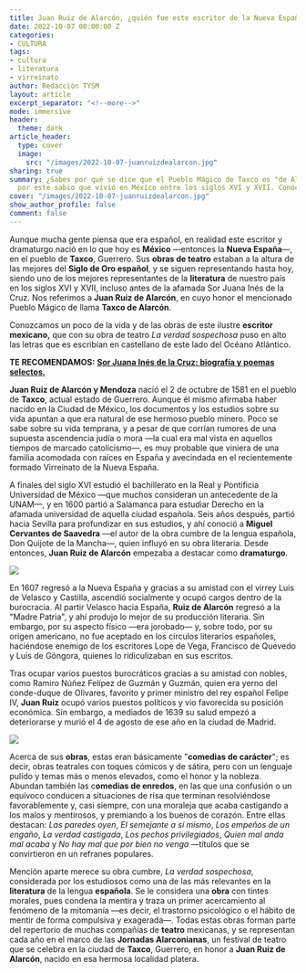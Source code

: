```yaml
---
title: Juan Ruiz de Alarcón, ¿quién fue este escritor de la Nueva España?
date: 2022-10-07 00:00:00 Z
categories:
- CULTURA
tags:
- cultura
- literatura
- virreinato
author: Redacción TYSM
layout: article
excerpt_separator: "<!--more-->"
mode: immersive
header:
  theme: dark
article_header:
  type: cover
  image:
    src: "/images/2022-10-07-juanruizdealarcon.jpg"
sharing: true
summary: ¿Sabes por qué se dice que el Pueblo Mágico de Taxco es "de Alarcón"? Pues
  por este sabio que vivió en México entre los siglos XVI y XVII. Conócelo un poco…
cover: "/images/2022-10-07-juanruizdealarcon.jpg"
show_author_profile: false
comment: false
---
```


Aunque mucha gente piensa que era español, en realidad este escritor y dramaturgo nació en lo que hoy es **México** —entonces la **Nueva España**—, en el pueblo de **Taxco**, Guerrero. Sus **obras de teatro** estaban a la altura de las mejores del **Siglo de Oro español**, y se siguen representando hasta hoy, siendo uno de los mejores representantes de la **literatura** de nuestro país en los siglos XVI y XVII, incluso antes de la afamada Sor Juana Inés de la Cruz. Nos referimos a **Juan Ruiz de Alarcón**, en cuyo honor el mencionado Pueblo Mágico de llama **Taxco de Alarcón**.

Conozcamos un poco de la vida y de las obras de este ilustre **escritor mexicano,** que con su obra de teatro _La verdad sospechosa_ puso en alto las letras que es escribían en castellano de este lado del Océano Atlántico.

**TE RECOMENDAMOS:** [**Sor Juana Inés de la Cruz: biografía y poemas selectos.**](https://blog.tonoysumariachi.com/cultura/2022/06/14/sor-juana-ines-de-la-cruz-biografia-y-poemas-selectos.html)

**Juan Ruiz de Alarcón y Mendoza** nació el 2 de octubre de 1581 en el pueblo de **Taxco**, actual estado de Guerrero. Aunque él mismo afirmaba haber nacido en la Ciudad de México, los documentos y los estudios sobre su vida apuntan a que era natural de ese hermoso pueblo minero. Poco se sabe sobre su vida temprana, y a pesar de que corrían rumores de una supuesta ascendencia judía o mora —la cual era mal vista en aquellos tiempos de marcado catolicismo—, es muy probable que viniera de una familia acomodada con raíces en España y avecindada en el recientemente formado Virreinato de la Nueva España.

A finales del siglo XVI estudió el bachillerato en la Real y Pontificia Universidad de México —que muchos consideran un antecedente de la UNAM—, y en 1600 partió a Salamanca para estudiar Derecho en la afamada universidad de aquella ciudad española. Seis años después, partió hacia Sevilla para profundizar en sus estudios, y ahí conoció a **Miguel Cervantes de Saavedra** —el autor de la obra cumbre de la lengua española, Don Quijote de la Mancha—, quien influyó en su obra literaria. Desde entonces, **Juan Ruiz de Alarcón** empezaba a destacar como **dramaturgo**.

![](https://upload.wikimedia.org/wikipedia/commons/1/15/Juan_Ruiz_de_Alarc%C3%B3n_%28E._Gimeno%29.jpg)

En 1607 regresó a la Nueva España y gracias a su amistad con el virrey Luis de Velasco y Castilla, ascendió socialmente y ocupó cargos dentro de la burocracia. Al partir Velasco hacia España, **Ruiz de Alarcón** regresó a la "Madre Patria", y ahí produjo lo mejor de su producción literaria. Sin embargo, por su aspecto físico —era jorobado— y, sobre todo, por su origen americano, no fue aceptado en los círculos literarios españoles, haciéndose enemigo de los escritores Lope de Vega, Francisco de Quevedo y Luis de Góngora, quienes lo ridiculizaban en sus escritos.

Tras ocupar varios puestos burocráticos gracias a su amistad con nobles, como Ramiro Núñez Felípez de Guzmán y Guzmán, quien era yerno del conde-duque de Olivares, favorito y primer ministro del rey español Felipe IV, **Juan Ruiz** ocupó varios puestos políticos y vio favorecida su posición económica. Sin embargo, a mediados de 1639 su salud empezó a deteriorarse y murió el 4 de agosto de ese año en la ciudad de Madrid.

![](https://upload.wikimedia.org/wikipedia/commons/5/5a/Parte_segunda_de_las_comedias_del_licenciado_don_Juan_Ruiz_de_Alarc%C3%B3n_y_Mendoza.png)

Acerca de sus **obras**, estas eran básicamente "**comedias de carácter**"; es decir, obras teatrales con toques cómicos y de sátira, pero con un lenguaje pulido y temas más o menos elevados, como el honor y la nobleza. Abundan también las c**omedias de enredos**, en las que una confusión o un equívoco conducen a situaciones de risa que terminan resolviéndose favorablemente y, casi siempre, con una moraleja que acaba castigando a los malos y mentirosos, y premiando a los buenos de corazón. Entre ellas destacan: _Las paredes oyen_, _El semejante a sí mismo_, _Los empeños de un engaño_, _La verdad castigada_, _Los pechos privilegiados_, _Quien mal anda mal acaba_ y _No hay mal que por bien no venga_ —títulos que se convirtieron en un refranes populares.

Mención aparte merece su obra cumbre, _La verdad sospechosa_, considerada por los estudiosos como una de las más relevantes en la **literatura** de la lengua **española**. Se le considera una **obra** con tintes morales, pues condena la mentira y traza un primer acercamiento al fenómeno de la mitomanía —es decir, el trastorno psicológico o el hábito de mentir de forma compulsiva y exagerada—. Todas estas obras forman parte del repertorio de muchas compañías de **teatro** mexicanas, y se representan cada año en el marco de las **Jornadas Alarconianas**, un festival de teatro que se celebra en la ciudad de **Taxco**, Guerrero, en honor a **Juan Ruiz de Alarcón**, nacido en esa hermosa localidad platera.
